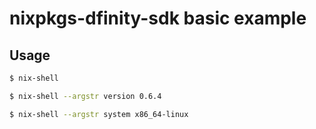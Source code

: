 # nixpkgs-dfinity-sdk basic example

## Usage

```sh
$ nix-shell
```

```sh
$ nix-shell --argstr version 0.6.4
```

```sh
$ nix-shell --argstr system x86_64-linux
```
